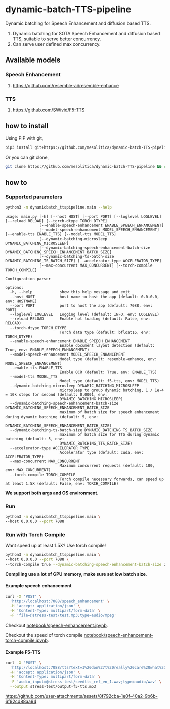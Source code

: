 # dynamic-batch-TTS-pipeline

Dynamic batching for Speech Enhancement and diffusion based TTS.

1. Dynamic batching for SOTA Speech Enhancement and diffusion based TTS, suitable to serve better concurrency.
2. Can serve user defined max concurrency.

## Available models

### Speech Enhancement

1. https://github.com/resemble-ai/resemble-enhance

### TTS

1. https://github.com/SWivid/F5-TTS

## how to install

Using PIP with git,

```bash
pip3 install git+https://github.com/mesolitica/dynamic-batch-TTS-pipeline
```

Or you can git clone,

```bash
git clone https://github.com/mesolitica/dynamic-batch-TTS-pipeline && cd dynamic-batch-TTS-pipeline
```

## how to

### Supported parameters

```bash
python3 -m dynamicbatch_ttspipeline.main --help
```

```
usage: main.py [-h] [--host HOST] [--port PORT] [--loglevel LOGLEVEL] [--reload RELOAD] [--torch-dtype TORCH_DTYPE]
               [--enable-speech-enhancement ENABLE_SPEECH_ENHANCEMENT]
               [--model-speech-enhancement MODEL_SPEECH_ENHANCEMENT] [--enable-tts ENABLE_TTS] [--model-tts MODEL_TTS]
               [--dynamic-batching-microsleep DYNAMIC_BATCHING_MICROSLEEP]
               [--dynamic-batching-speech-enhancement-batch-size DYNAMIC_BATCHING_SPEECH_ENHANCEMENT_BATCH_SIZE]
               [--dynamic-batching-ts-batch-size DYNAMIC_BATCHING_TS_BATCH_SIZE] [--accelerator-type ACCELERATOR_TYPE]
               [--max-concurrent MAX_CONCURRENT] [--torch-compile TORCH_COMPILE]

Configuration parser

options:
  -h, --help            show this help message and exit
  --host HOST           host name to host the app (default: 0.0.0.0, env: HOSTNAME)
  --port PORT           port to host the app (default: 7088, env: PORT)
  --loglevel LOGLEVEL   Logging level (default: INFO, env: LOGLEVEL)
  --reload RELOAD       Enable hot loading (default: False, env: RELOAD)
  --torch-dtype TORCH_DTYPE
                        Torch data type (default: bfloat16, env: TORCH_DTYPE)
  --enable-speech-enhancement ENABLE_SPEECH_ENHANCEMENT
                        Enable document layout detection (default: True, env: ENABLE_SPEECH_ENHANCEMENT)
  --model-speech-enhancement MODEL_SPEECH_ENHANCEMENT
                        Model type (default: resemble-enhance, env: MODEL_SPEECH_ENHANCEMENT)
  --enable-tts ENABLE_TTS
                        Enable OCR (default: True, env: ENABLE_TTS)
  --model-tts MODEL_TTS
                        Model type (default: f5-tts, env: MODEL_TTS)
  --dynamic-batching-microsleep DYNAMIC_BATCHING_MICROSLEEP
                        microsleep to group dynamic batching, 1 / 1e-4 = 10k steps for second (default: 0.0001, env:
                        DYNAMIC_BATCHING_MICROSLEEP)
  --dynamic-batching-speech-enhancement-batch-size DYNAMIC_BATCHING_SPEECH_ENHANCEMENT_BATCH_SIZE
                        maximum of batch size for speech enhancement during dynamic batching (default: 5, env:
                        DYNAMIC_BATCHING_SPEECH_ENHANCEMENT_BATCH_SIZE)
  --dynamic-batching-ts-batch-size DYNAMIC_BATCHING_TS_BATCH_SIZE
                        maximum of batch size for TTS during dynamic batching (default: 5, env:
                        DYNAMIC_BATCHING_TTS_BATCH_SIZE)
  --accelerator-type ACCELERATOR_TYPE
                        Accelerator type (default: cuda, env: ACCELERATOR_TYPE)
  --max-concurrent MAX_CONCURRENT
                        Maximum concurrent requests (default: 100, env: MAX_CONCURRENT)
  --torch-compile TORCH_COMPILE
                        Torch compile necessary forwards, can speed up at least 1.5X (default: False, env: TORCH_COMPILE)
```

**We support both args and OS environment**.

### Run

```bash
python3 -m dynamicbatch_ttspipeline.main \
--host 0.0.0.0 --port 7088
```

### Run with Torch Compile

Want speed up at least 1.5X? Use torch compile!

```bash
python3 -m dynamicbatch_ttspipeline.main \
--host 0.0.0.0 --port 7088 \
--torch-compile true --dynamic-batching-speech-enhancement-batch-size 2
```

**Compiling use a lot of GPU memory, make sure set low batch size**.

#### Example speech enhancement

```bash
curl -X 'POST' \
  'http://localhost:7088/speech_enhancement' \
  -H 'accept: application/json' \
  -H 'Content-Type: multipart/form-data' \
  -F 'file=@stress-test/test.mp3;type=audio/mpeg'
```

Checkout [notebook/speech-enhancement.ipynb](notebook/speech-enhancement.ipynb).

Checkout the speed of torch compile [notebook/speech-enhancement-torch-compile.ipynb](notebook/speech-enhancement-torch-compile.ipynb).

#### Example F5-TTS

```bash
curl -X 'POST' \
  'http://localhost:7088/tts?text=I%20don%27t%20really%20care%20what%20you%20call%20me.%20I%27ve%20been%20a%20silent%20spectator%2C%20watching%20species%20evolve%2C%20empires%20rise%20and%20fall&remove_silent_input=false&remove_silent_output=false&target_rms=0.1&cross_fade_duration=0.15&speed=1&file_response=true&response_format=mp3' \
  -H 'accept: application/json' \
  -H 'Content-Type: multipart/form-data' \
  -F 'audio_input=@stress-test/seedtts_ref_en_1.wav;type=audio/wav' \
  --output stress-test/output-f5-tts.mp3
```

https://github.com/user-attachments/assets/8f792cba-1e0f-40a2-9b6b-6f92cd88aa94

